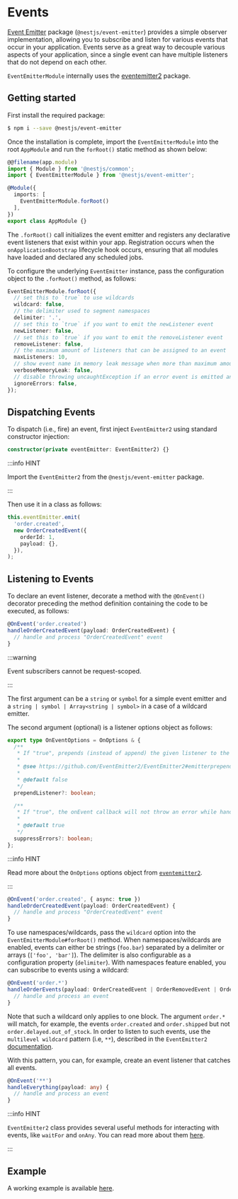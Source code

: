 # Events

[Event Emitter](https://www.npmjs.com/package/@nestjs/event-emitter) package (`@nestjs/event-emitter`) provides a simple observer implementation, allowing you to subscribe and listen for various events that occur in your application. Events serve as a great way to decouple various aspects of your application, since a single event can have multiple listeners that do not depend on each other.

`EventEmitterModule` internally uses the [eventemitter2](https://github.com/EventEmitter2/EventEmitter2) package.

## Getting started

First install the required package:

```bash
$ npm i --save @nestjs/event-emitter
```

Once the installation is complete, import the `EventEmitterModule` into the root `AppModule` and run the `forRoot()` static method as shown below:

```ts
@@filename(app.module)
import { Module } from '@nestjs/common';
import { EventEmitterModule } from '@nestjs/event-emitter';

@Module({
  imports: [
    EventEmitterModule.forRoot()
  ],
})
export class AppModule {}
```

The `.forRoot()` call initializes the event emitter and registers any declarative event listeners that exist within your app. Registration occurs when the `onApplicationBootstrap` lifecycle hook occurs, ensuring that all modules have loaded and declared any scheduled jobs.

To configure the underlying `EventEmitter` instance, pass the configuration object to the `.forRoot()` method, as follows:

```ts
EventEmitterModule.forRoot({
  // set this to `true` to use wildcards
  wildcard: false,
  // the delimiter used to segment namespaces
  delimiter: '.',
  // set this to `true` if you want to emit the newListener event
  newListener: false,
  // set this to `true` if you want to emit the removeListener event
  removeListener: false,
  // the maximum amount of listeners that can be assigned to an event
  maxListeners: 10,
  // show event name in memory leak message when more than maximum amount of listeners is assigned
  verboseMemoryLeak: false,
  // disable throwing uncaughtException if an error event is emitted and it has no listeners
  ignoreErrors: false,
});
```

## Dispatching Events

To dispatch (i.e., fire) an event, first inject `EventEmitter2` using standard constructor injection:

```ts
constructor(private eventEmitter: EventEmitter2) {}
```

:::info HINT

Import the `EventEmitter2` from the `@nestjs/event-emitter` package.

:::

Then use it in a class as follows:

```ts
this.eventEmitter.emit(
  'order.created',
  new OrderCreatedEvent({
    orderId: 1,
    payload: {},
  }),
);
```

## Listening to Events

To declare an event listener, decorate a method with the `@OnEvent()` decorator preceding the method definition containing the code to be executed, as follows:

```ts
@OnEvent('order.created')
handleOrderCreatedEvent(payload: OrderCreatedEvent) {
  // handle and process "OrderCreatedEvent" event
}
```

:::warning

Event subscribers cannot be request-scoped.

:::

The first argument can be a `string` or `symbol` for a simple event emitter and a `string | symbol | Array<string | symbol>` in a case of a wildcard emitter.

The second argument (optional) is a listener options object as follows:

```ts
export type OnEventOptions = OnOptions & {
  /**
   * If "true", prepends (instead of append) the given listener to the array of listeners.
   *
   * @see https://github.com/EventEmitter2/EventEmitter2#emitterprependlistenerevent-listener-options
   *
   * @default false
   */
  prependListener?: boolean;

  /**
   * If "true", the onEvent callback will not throw an error while handling the event. Otherwise, if "false" it will throw an error.
   *
   * @default true
   */
  suppressErrors?: boolean;
};
```

:::info HINT

Read more about the `OnOptions` options object from [`eventemitter2`](https://github.com/EventEmitter2/EventEmitter2#emitteronevent-listener-options-objectboolean).

:::

```ts
@OnEvent('order.created', { async: true })
handleOrderCreatedEvent(payload: OrderCreatedEvent) {
  // handle and process "OrderCreatedEvent" event
}
```

To use namespaces/wildcards, pass the `wildcard` option into the `EventEmitterModule#forRoot()` method. When namespaces/wildcards are enabled, events can either be strings (`foo.bar`) separated by a delimiter or arrays (`['foo', 'bar']`). The delimiter is also configurable as a configuration property (`delimiter`). With namespaces feature enabled, you can subscribe to events using a wildcard:

```ts
@OnEvent('order.*')
handleOrderEvents(payload: OrderCreatedEvent | OrderRemovedEvent | OrderUpdatedEvent) {
  // handle and process an event
}
```

Note that such a wildcard only applies to one block. The argument `order.*` will match, for example, the events `order.created` and `order.shipped` but not `order.delayed.out_of_stock`. In order to listen to such events,
use the `multilevel wildcard` pattern (i.e, `**`), described in the `EventEmitter2` [documentation](https://github.com/EventEmitter2/EventEmitter2#multi-level-wildcards).

With this pattern, you can, for example, create an event listener that catches all events.

```ts
@OnEvent('**')
handleEverything(payload: any) {
  // handle and process an event
}
```

:::info HINT

`EventEmitter2` class provides several useful methods for interacting with events, like `waitFor` and `onAny`. You can read more about them [here](https://github.com/EventEmitter2/EventEmitter2).

:::

## Example

A working example is available [here](https://github.com/nestjs/nest/tree/master/sample/30-event-emitter).
